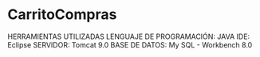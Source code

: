 # CarritoCompras

HERRAMIENTAS UTILIZADAS
LENGUAJE DE PROGRAMACIÓN: JAVA
IDE: Eclipse
SERVIDOR: Tomcat 9.0
BASE DE DATOS: My SQL - Workbench 8.0
